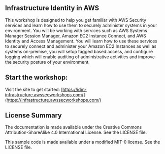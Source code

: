 ## Infrastructure Identity in AWS

This workshop is designed to help you get familiar with AWS Security services and learn how to use them to securely administer systems in your environment. You will be working with services such as AWS Systems Manager Session Manager, Amazon EC2 Instance Connect, and AWS Identity and Access Management. You will learn how to use these services to securely connect and administer your Amazon EC2 Instances as well as systems on-premise, you will setup tagged based access, and configure logging which will enable auditing of administrative activities and improve the security posture of your environment.
## Start the workshop:

Visit the site to get started: [https://idm-infrastructure.awssecworkshops.com/](https://infrastructure.awssecworkshops.com/)

## License Summary

The documentation is made available under the Creative Commons Attribution-ShareAlike 4.0 International License. See the LICENSE file.

This sample code is made available under a modified MIT-0 license. See the LICENSE file.
